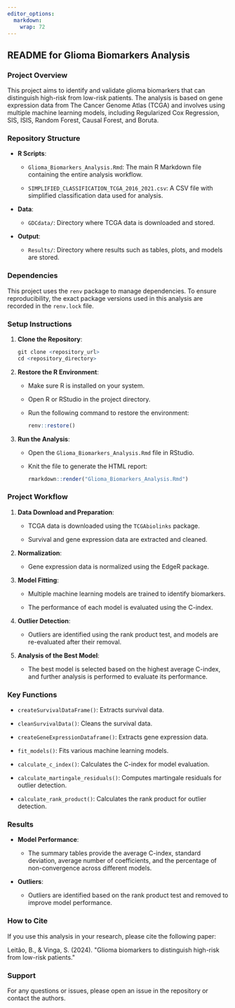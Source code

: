 ```yaml
---
editor_options: 
  markdown: 
    wrap: 72
---
```


## README for Glioma Biomarkers Analysis

### Project Overview

This project aims to identify and validate glioma biomarkers that can
distinguish high-risk from low-risk patients. The analysis is based on
gene expression data from The Cancer Genome Atlas (TCGA) and involves
using multiple machine learning models, including Regularized Cox
Regression, SIS, ISIS, Random Forest, Causal Forest, and Boruta.

### Repository Structure

-   **R Scripts**:

    -   `Glioma_Biomarkers_Analysis.Rmd`: The main R Markdown file
        containing the entire analysis workflow.

    -   `SIMPLIFIED_CLASSIFICATION_TCGA_2016_2021.csv`: A CSV file with
        simplified classification data used for analysis.

-   **Data**:

    -   `GDCdata/`: Directory where TCGA data is downloaded and stored.

-   **Output**:

    -   `Results/`: Directory where results such as tables, plots, and
        models are stored.

### Dependencies

This project uses the `renv` package to manage dependencies. To ensure
reproducibility, the exact package versions used in this analysis are
recorded in the `renv.lock` file.

### Setup Instructions

1.  **Clone the Repository**:

    ``` r
    git clone <repository_url>
    cd <repository_directory>
    ```

2.  **Restore the R Environment**:

    -   Make sure R is installed on your system.

    -   Open R or RStudio in the project directory.

    -   Run the following command to restore the environment:

        ``` r
        renv::restore()
        ```

3.  **Run the Analysis**:

    -   Open the `Glioma_Biomarkers_Analysis.Rmd` file in RStudio.

    -   Knit the file to generate the HTML report:

        ``` r
        rmarkdown::render("Glioma_Biomarkers_Analysis.Rmd")
        ```

### Project Workflow

1.  **Data Download and Preparation**:

    -   TCGA data is downloaded using the `TCGAbiolinks` package.

    -   Survival and gene expression data are extracted and cleaned.

2.  **Normalization**:

    -   Gene expression data is normalized using the EdgeR package.

3.  **Model Fitting**:

    -   Multiple machine learning models are trained to identify
        biomarkers.

    -   The performance of each model is evaluated using the C-index.

4.  **Outlier Detection**:

    -   Outliers are identified using the rank product test, and models
        are re-evaluated after their removal.

5.  **Analysis of the Best Model**:

    -   The best model is selected based on the highest average C-index,
        and further analysis is performed to evaluate its performance.

### Key Functions

-   `createSurvivalDataFrame()`: Extracts survival data.

-   `cleanSurvivalData()`: Cleans the survival data.

-   `createGeneExpressionDataframe()`: Extracts gene expression data.

-   `fit_models()`: Fits various machine learning models.

-   `calculate_c_index()`: Calculates the C-index for model evaluation.

-   `calculate_martingale_residuals()`: Computes martingale residuals
    for outlier detection.

-   `calculate_rank_product()`: Calculates the rank product for outlier
    detection.

### Results

-   **Model Performance**:

    -   The summary tables provide the average C-index, standard
        deviation, average number of coefficients, and the percentage of
        non-convergence across different models.

-   **Outliers**:

    -   Outliers are identified based on the rank product test and
        removed to improve model performance.

### How to Cite

If you use this analysis in your research, please cite the following
paper:

Leitão, B., & Vinga, S. (2024). "Glioma biomarkers to distinguish
high-risk from low-risk patients."

### Support

For any questions or issues, please open an issue in the repository or
contact the authors.
